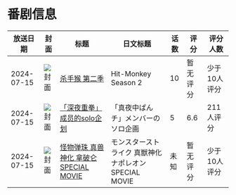 # 番剧信息

|放送日期|封面|标题|日文标题|话数|评分|评分人数|
|---|---|---|---|---|---|---|
|2024-07-15|![封面](https://lain.bgm.tv/pic/cover/c/90/59/502219_j4eMc.jpg)|[杀手猴 第二季](https://bangumi.tv/subject/502219)|Hit-Monkey Season 2|10|暂无评分|少于10人评分|
|2024-07-15|![封面](https://lain.bgm.tv/pic/cover/c/47/5c/503976_w4uUW.jpg)|[「深夜重拳」成员的solo企划](https://bangumi.tv/subject/503976)|「真夜中ぱんチ」メンバーのソロ企画|5|6.6|211人评分|
|2024-07-15|![封面](https://lain.bgm.tv/pic/cover/c/0d/30/511951_PN3p3.jpg)|[怪物弹珠 真兽神化 拿破仑  SPECIAL MOVIE](https://bangumi.tv/subject/511951)|モンスターストライク 真獣神化 ナポレオン  SPECIAL MOVIE|未知|暂无评分|少于10人评分|
